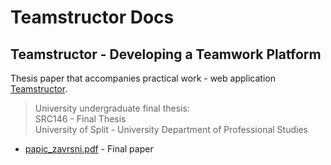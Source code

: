 # Teamstructor Docs

## Teamstructor - Developing a Teamwork Platform

Thesis paper that accompanies practical work - web application [Teamstructor](https://github.com/anamarijapapic/teamstructor).

> University undergraduate final thesis:  
> SRC146 - Final Thesis  
> University of Split - University Department of Professional Studies

- [papic_zavrsni.pdf](https://github.com/anamarijapapic/teamstructor-docs/blob/main/papic_zavrsni.pdf) - Final paper
